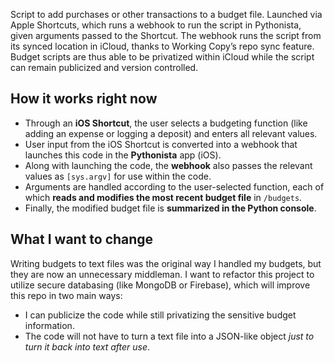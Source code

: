 Script to add purchases or other transactions to a budget file. Launched via Apple Shortcuts, which runs a webhook to run the script in Pythonista, given arguments passed to the Shortcut. The webhook runs the script from its synced location in iCloud, thanks to Working Copy’s repo sync feature. Budget scripts are thus able to be privatized within iCloud while the script can remain publicized and version controlled.

## How it works right now
- Through an **iOS Shortcut**, the user selects a budgeting function (like adding an expense or logging a deposit) and enters all relevant values.
- User input from the iOS Shortcut is converted into a webhook that launches this code in the **Pythonista** app (iOS).
- Along with launching the code, the **webhook** also passes the relevant values as `[sys.argv]` for use within the code.
- Arguments are handled according to the user-selected function, each of which **reads and modifies the most recent budget file** in `/budgets`.
- Finally, the modified budget file is **summarized in the Python console**.

## What I want to change
Writing budgets to text files was the original way I handled my budgets, but they are now an unnecessary middleman. I want to refactor this project to utilize secure databasing (like MongoDB or Firebase), which will improve this repo in two main ways:
- I can publicize the code while still privatizing the sensitive budget information.
- The code will not have to turn a text file into a JSON-like object *just to turn it back into text after use*.
